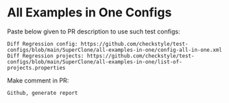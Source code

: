 # All Examples in One Configs
Paste below given to PR description to use such test configs:
```
Diff Regression config: https://github.com/checkstyle/test-configs/blob/main/SuperClone/all-examples-in-one/config-all-in-one.xml
Diff Regression projects: https://github.com/checkstyle/test-configs/blob/main/SuperClone/all-examples-in-one/list-of-projects.properties
```
Make comment in PR:
```
Github, generate report
```
